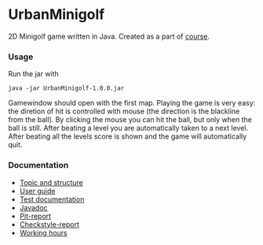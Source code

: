 # UrbanMinigolf
2D Minigolf game written in Java. Created as a part of [course](https://www.cs.helsinki.fi/courses/582221/2017/k/a/1).

### Usage
Run the jar with
```
java -jar UrbanMinigolf-1.0.0.jar
```

Gamewindow should open with the first map. Playing the game is very easy: the diretion of hit is controlled with mouse (the direction is the blackline from the ball). By clicking the mouse you can hit the ball, but only when the ball is still. After beating a level you are automatically taken to a next level. After beating all the levels score is shown and the game will automatically quit.

### Documentation
* [Topic and structure](/docs/topicAndStructure.md)
* [User guide](/docs/userGuide.md)
* [Test documentation](/docs/testDocs.md)
* [Javadoc](https://htmlpreview.github.io/?https://github.com/leevilehtonen/UrbanMinigolf/blob/master/javadoc/index.html)
* [Pit-report](https://htmlpreview.github.io/?https://github.com/leevilehtonen/UrbanMinigolf/blob/master/docs/pit-report/201703031750/index.html)
* [Checkstyle-report](https://htmlpreview.github.io/?https://github.com/leevilehtonen/UrbanMinigolf/blob/master/docs/checkstyle-report/checkstyle.html)
* [Working hours](/docs/workingHours.md)

